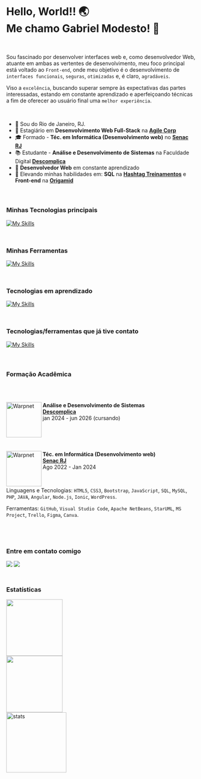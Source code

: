 <h1> Hello, World!! 🌏<br> Me chamo Gabriel Modesto! 👋</h1> 

<br/>

Sou fascinado por desenvolver interfaces web e, como desenvolvedor Web, atuante em ambas as vertentes de desenvolvimento, meu foco principal está voltado ao `Front-end`, onde meu objetivo é o desenvolvimento de `interfaces funcionais`, `seguras`, `otimizadas` e, é claro, `agradáveis`. 

Viso a `excelência`, buscando superar sempre às expectativas das partes interessadas, estando em constante aprendizado e aperfeiçoando técnicas a fim de oferecer ao usuário final uma `melhor experiência`.

<br/>

- 🎈 Sou do Rio de Janeiro, RJ.
- 💼 Estagiário em **Desenvolvimento Web Full-Stack** na [**Agile Corp**](https://www.agilecorp.com.br)
- 🎓 Formado - **Téc. em Informática (Desenvolvimento web)** no [**Senac RJ**](https://www.rj.senac.br/)
- 📚 Estudante - **Análise e Desenvolvimento de Sistemas** na Faculdade Digital [**Descomplica**](https://descomplica.com.br/faculdade/tecnologia/analise-e-desenvolvimento-de-sistemas/)
- 🧠 **Desenvolvedor Web** em constante aprendizado
- 🚀 Elevando minhas habilidades em: **SQL** na [**Hashtag Treinamentos**](https://www.hashtagtreinamentos.com/) e **Front-end** na [**Origamid**](https://www.origamid.com/)
<br/>

##
<h3> Minhas Tecnologias principais </h3>

  [![My Skills](https://skillicons.dev/icons?i=php,mysql,js,jquery,html,css,bootstrap,tailwindcss)](https://github.com/dev-modesto)
  
<br/>

<h3> Minhas Ferramentas</h3>

  [![My Skills](https://skillicons.dev/icons?i=postman,git,github,vscode,figma)](https://github.com/dev-modesto)

<br/>

<h3> Tecnologias em aprendizado</h3>

  [![My Skills](https://skillicons.dev/icons?i=react,ts,nodejs)](https://github.com/dev-modesto)
  
<br/>

<h3> Tecnologias/ferramentas que já tive contato</h3>

  [![My Skills](https://skillicons.dev/icons?i=java,angular,androidstudio,wordpress)](https://github.com/dev-modesto)

<br/>

##

<h3> Formação Acadêmica</h3>
<br/>
<br/>

[<img align="left" height="94px" width="94px" alt="Warpnet" src="https://i.postimg.cc/dVDkrMzn/descomplica-logo.png"/>](https://descomplica.com.br/faculdade/tecnologia/analise-e-desenvolvimento-de-sistemas/) 
**Análise e Desenvolvimento de Sistemas** \
[**Descomplica**](https://descomplica.com.br/faculdade/tecnologia/analise-e-desenvolvimento-de-sistemas/) \
jan 2024 - jun 2026 (cursando)

<br/>
<br/>
<br/>

[<img align="left" height="94px" width="94px" alt="Warpnet" src="https://i.postimg.cc/rwbd9nTT/senac-logo.png"/>](https://www.rj.senac.br/)
**Téc. em Informática (Desenvolvimento web)** \
[**Senac RJ**](https://www.rj.senac.br/) \
Ago 2022 - Jan 2024

<br/>

Linguagens e Tecnologias: `HTML5`, `CSS3`, `Bootstrap`, `JavaScript`, `SQL`, `MySQL`, `PHP`, `JAVA`, `Angular`, `Node.js`, `Ionic`, `WordPress`.

Ferramentas: `GitHub`, `Visual Studio Code`, `Apache NetBeans`, `StarUML`, `MS Project`, `Trello`, `Figma`, `Canva`.

<br/>
<br/>

##

<h3>Entre em contato comigo</h3>
<a href="https://www.linkedin.com/in/gabrielm-oliveira/"><img src="https://img.shields.io/badge/LinkedIn-0077B5?style=for-the-badge&logo=linkedin&logoColor=white" target="_blank"></a>
<a href="mailto:gabriel_26@outlook.com.br"><img src="https://img.shields.io/badge/Microsoft%20Outlook-0078D4.svg?style=for-the-badge&logo=Microsoft-Outlook&logoColor=white" target="_blank"></a>

<br/>
<br/>

##
<h3>Estatísticas</h3>
<div>
  <img height="150em"  src="https://github-readme-stats.vercel.app/api?username=dev-modesto&show_icons=true&theme=tokyonight"/>
<br/>
  <img height="150em" src="https://github-readme-stats.vercel.app/api/top-langs/?username=dev-modesto&layout=compact&langs_count=7&theme=tokyonight"/>
<br/>
  
  <img height="160em" src="https://github-readme-streak-stats.herokuapp.com?user=dev-modesto&theme=tokyonight-duo" alt="stats"/>
</div>


